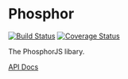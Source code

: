 Phosphor
========

[![Build Status](https://travis-ci.org/phosphorjs/phosphor.svg)](https://travis-ci.org/phosphorjs/phosphor?branch=master)
[![Coverage Status](https://coveralls.io/repos/phosphorjs/phosphor/badge.svg?branch=master&service=github)](https://coveralls.io/github/phosphorjs/phosphor?branch=master)

The PhosphorJS libary.

[API Docs](http://phosphorjs.github.io/phosphor/api/)
